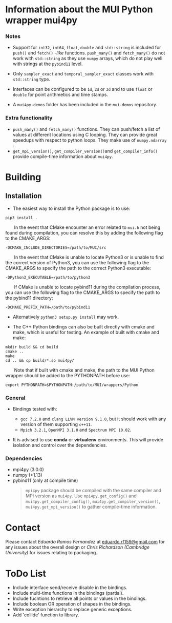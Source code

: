 # Information about the MUI Python wrapper mui4py
### Notes
- Support for `int32`, `int64`, `float`, `double` and `std::string`  is included for  `push()` and `fetch()`   *-like* functions. `push_many()` and `fetch_many()` do not work with `std::string` as they use `numpy` arrays, which  do not play well with strings at the `pybind11` level.

- Only `sampler_exact` and `temporal_sampler_exact` classes work with `std::string` type.
- Interfaces can be configured to be `1d`, `2d` or  `3d` and to use  `float` or `double` for point arithmetics and time stamps.
- A `mui4py-demos` folder has been included in the `mui-demos` repository.

### Extra functionality
- `push_many()` and `fetch_many()` functions. They can push/fetch a list of values at different locations using C looping. They can provide great speedups with respect to python loops. They make use of `numpy.ndarray` .
- `get_mpi_version()`, `get_compiler_version()`and `get_compiler_info()` provide compile-time information about `mui4py`.

# Building

## Installation
- The easiest way to install the Python package is to use:

```
pip3 install .
```
&nbsp;&nbsp;&nbsp;&nbsp;&nbsp;&nbsp;&nbsp;In the event that CMake encounter an error related to `mui.h` not being found during compilation, you can resolve this by adding the following flag to the CMAKE_ARGS:

```
-DCMAKE_INCLUDE_DIRECTORIES=/path/to/MUI/src
```
&nbsp;&nbsp;&nbsp;&nbsp;&nbsp;&nbsp;&nbsp;In the event that CMake is unable to locate Python3 or is unable to find the correct version of Python3, you can use the following flag to the CMAKE_ARGS to specify the path to the correct Python3 executable:

```
-DPython3_EXECUTABLE=/path/to/python3
```
&nbsp;&nbsp;&nbsp;&nbsp;&nbsp;&nbsp;&nbsp;If CMake is unable to locate pybind11 during the compilation process, you can use the following flag to the CMAKE_ARGS to specify the path to the pybind11 directory:

```
-DCMAKE_PREFIX_PATH=/path/to/pybind11
```

- Alternatively `python3 setup.py install` may work.


- The C++ Python bindings can also be built directly with cmake and make, which is useful for testing. An example of built with cmake and make:

```
mkdir build && cd build
cmake ..
make
cd .. && cp build/*.so mui4py/
```
&nbsp;&nbsp;&nbsp;&nbsp;&nbsp;&nbsp;&nbsp;Note that if built with cmake and make, the path to the MUI Python wrapper should be added to the PYTHONPATH before use:

```
export PYTHONPATH=$PYTHONPATH:/path/to/MUI/wrappers/Python
```

### General

- Bindings tested with:
	- `gcc 7.2.0` and `clang LLVM version 9.1.0`, but it should work with any version of them supporting `c++11`.
	- `Mpich 3.2.1`, `OpenMPI 3.1.0` and `Spectrum MPI 10.02`.

- It is advised to use **conda** or **virtualenv** environments. This will provide isolation and control over the dependencies.

### Dependencies
- mpi4py (3.0.0)
- numpy (>1.13)
- pybind11 (only at compile time)
	> `mpi4py`  package should be compiled with the same compiler and MPI version as `mui4py`. Use `mpi4py.get_config()` and `mui4py.get_compiler_config()`, `mui4py.get_compiler_version()`, `mui4py.get_mpi_version()` to gather compile-time information.

# Contact

Please contact *Eduardo Ramos Fernandez* at eduardo.rf159@gmail.com for any issues about the overall design or *Chris Richardson (Cambridge University)* for issues relating to packaging.

# ToDo List

- Include interface send/receive disable in the bindings.
- Include multi-time functions in the bindings (partial).
- Include fucntions to retrieve all points or values in the bindings. 
- Include boolean OR operation of shapes in the bindings.
- Write exception hierarchy to replace generic exceptions.
- Add 'collide' function to library.

